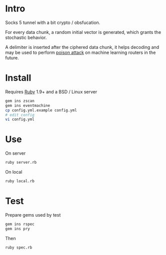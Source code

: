 # Intro

Socks 5 tunnel with a bit crypto / obsfucation.

For every data chunk, a random initial vector is generated, which grants the stochastic behavior.

A delimiter is inserted after the ciphered data chunk, it helps decoding and may be used to perform [poison attack](http://arxiv.org/pdf/1206.6389.pdf) on machine learning routers in the future.

# Install

Requires [Ruby](http://ruby-lang.org) 1.9+ and a BSD / Linux server

```bash
gem ins zscan
gem ins eventmachine
cp config.yml.example config.yml
# edit config
vi config.yml
```

# Use

On server

```bash
ruby server.rb
```

On local

```bash
ruby local.rb
```

# Test

Prepare gems used by test

```bash
gem ins rspec
gem ins pry
```

Then

```bash
ruby spec.rb
```
